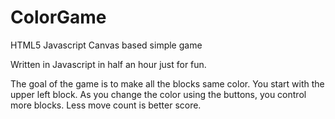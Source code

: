 ColorGame
=========

HTML5 Javascript Canvas based simple game

Written in Javascript in half an hour just for fun.

The goal of the game is to make all the blocks same color. You start with the upper left block. As you change the color using the buttons, you control more blocks. Less move count is better score.
